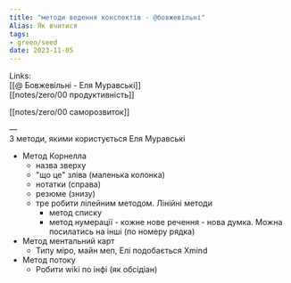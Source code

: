 ```yaml
---
title: "методи ведення конспектів - @бовжевільні"
Alias: Як вчитися
tags:
- green/seed
date: 2023-11-05
---
```

Links:  
[[@ Бовжевільні - Еля Муравські]]  
[[notes/zero/00 продуктивність]]

[[notes/zero/00 саморозвиток]]

—  
3 методи, якими користується Еля Муравські

- Метод Корнелла
	- назва зверху
	- "що це" зліва (маленька колонка)
	- нотатки (справа)
	- резюме (знизу)
	- тре робити лілейним методом. Лінійні методи
		- метод списку
		- метод нумерації - кожне нове речення - нова думка. Можна посилатись на інші (по номеру рядка)
- Метод ментальний карт
	- Типу міро, майн меп, Елі подобається Xmind
- Метод потоку
	- Робити wiki по інфі (як обсідіан)

